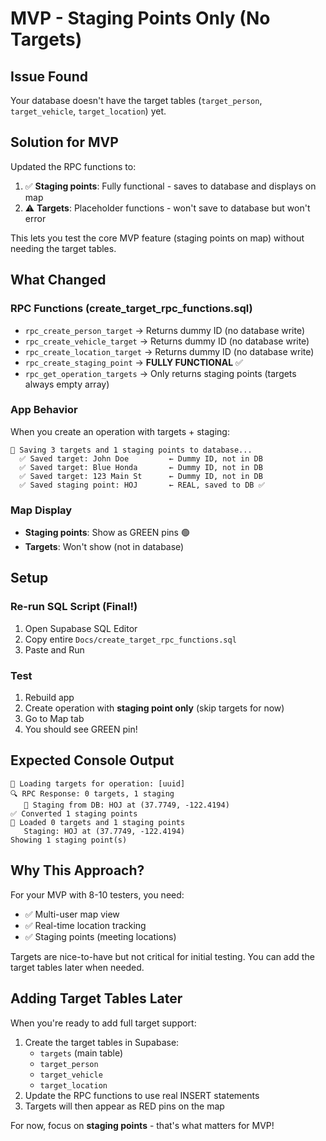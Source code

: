 # MVP - Staging Points Only (No Targets)

## Issue Found
Your database doesn't have the target tables (`target_person`, `target_vehicle`, `target_location`) yet.

## Solution for MVP
Updated the RPC functions to:
1. ✅ **Staging points**: Fully functional - saves to database and displays on map
2. ⚠️ **Targets**: Placeholder functions - won't save to database but won't error

This lets you test the core MVP feature (staging points on map) without needing the target tables.

## What Changed

### RPC Functions (create_target_rpc_functions.sql)
- `rpc_create_person_target` → Returns dummy ID (no database write)
- `rpc_create_vehicle_target` → Returns dummy ID (no database write)
- `rpc_create_location_target` → Returns dummy ID (no database write)
- `rpc_create_staging_point` → **FULLY FUNCTIONAL** ✅
- `rpc_get_operation_targets` → Only returns staging points (targets always empty array)

### App Behavior
When you create an operation with targets + staging:
```
💾 Saving 3 targets and 1 staging points to database...
  ✅ Saved target: John Doe         ← Dummy ID, not in DB
  ✅ Saved target: Blue Honda       ← Dummy ID, not in DB
  ✅ Saved target: 123 Main St      ← Dummy ID, not in DB
  ✅ Saved staging point: HOJ       ← REAL, saved to DB ✅
```

### Map Display
- **Staging points**: Show as GREEN pins 🟢
- **Targets**: Won't show (not in database)

## Setup

### Re-run SQL Script (Final!)
1. Open Supabase SQL Editor
2. Copy entire `Docs/create_target_rpc_functions.sql`
3. Paste and Run

### Test
1. Rebuild app
2. Create operation with **staging point only** (skip targets for now)
3. Go to Map tab
4. You should see GREEN pin!

## Expected Console Output

```
🔄 Loading targets for operation: [uuid]
🔍 RPC Response: 0 targets, 1 staging
   📍 Staging from DB: HOJ at (37.7749, -122.4194)
✅ Converted 1 staging points
📍 Loaded 0 targets and 1 staging points
   Staging: HOJ at (37.7749, -122.4194)
Showing 1 staging point(s)
```

## Why This Approach?

For your MVP with 8-10 testers, you need:
- ✅ Multi-user map view
- ✅ Real-time location tracking
- ✅ Staging points (meeting locations)

Targets are nice-to-have but not critical for initial testing. You can add the target tables later when needed.

## Adding Target Tables Later

When you're ready to add full target support:
1. Create the target tables in Supabase:
   - `targets` (main table)
   - `target_person`
   - `target_vehicle`
   - `target_location`
2. Update the RPC functions to use real INSERT statements
3. Targets will then appear as RED pins on the map

For now, focus on **staging points** - that's what matters for MVP!

